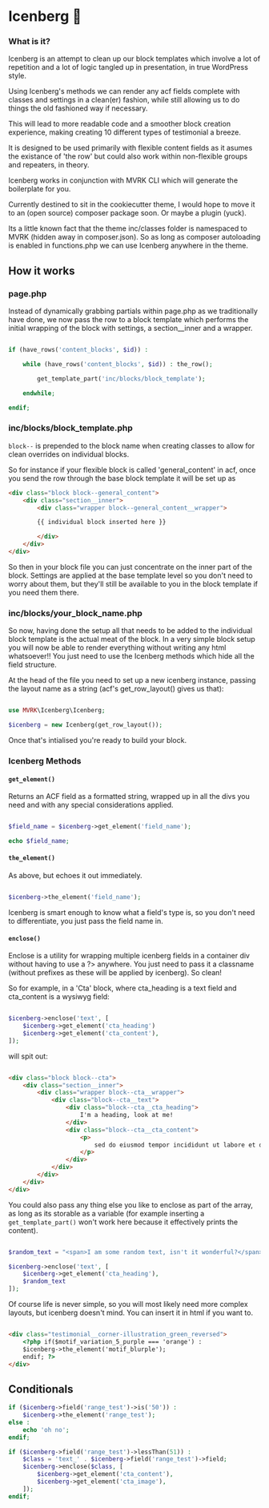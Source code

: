 # Icenberg 🥶

### What is it?

Icenberg is an attempt to clean up our block templates which involve a lot of repetition and a lot of logic tangled up in presentation, in true WordPress style.

Using Icenberg's methods we can render any acf fields complete with classes and settings in a clean(er) fashion, while still allowing us to do things the old fashioned way if necessary.

This will lead to more readable code and a smoother block creation experience, making creating 10 different types of testimonial a breeze.

It is designed to be used primarily with flexible content fields as it asumes the existance of 'the row' but could also work within non-flexible groups and repeaters, in theory.

Icenberg works in conjunction with MVRK CLI which will generate the boilerplate for you.

Currently destined to sit in the cookiecutter theme, I would hope to move it to an (open source) composer package soon. Or maybe a plugin (yuck).

Its a little known fact that the theme inc/classes folder is namespaced to MVRK (hidden away in composer.json). So as long as composer autoloading is enabled in functions.php we can use Icenberg anywhere in the theme.

## How it works

### page.php

Instead of dynamically grabbing partials within page.php as we traditionally have done, we now pass the row to a block template which performs the initial wrapping of the block with settings, a section__inner and a wrapper.


```php

if (have_rows('content_blocks', $id)) :

    while (have_rows('content_blocks', $id)) : the_row();

        get_template_part('inc/blocks/block_template');

    endwhile;

endif;

```

### inc/blocks/block_template.php

`block--` is prepended to the block name when creating classes to allow for clean overrides on individual blocks.

So for instance if your flexible block is called 'general_content' in acf, once you send the row through the base block template it will be set up as

```html
<div class="block block--general_content">
    <div class="section__inner">
        <div class="wrapper block--general_content__wrapper">

        {{ individual block inserted here }}

        </div>
    </div>
</div>
```

So then in your block file you can just concentrate on the inner part of the block.
Settings are applied at the base template level so you don't need to worry about them, but they'll still be available to you in the block template if you need them there.

### inc/blocks/your_block_name.php

So now, having done the setup all that needs to be added to the individual block template is the actual meat of the block. In a very simple block setup you will now be able to render everything without writing any html whatsoever!! You just need to use the Icenberg methods which hide all the field structure.

At the head of the file you need to set up a new icenberg instance, passing the layout name as a string (acf's get_row_layout() gives us that):

```php

use MVRK\Icenberg\Icenberg;

$icenberg = new Icenberg(get_row_layout());

```
Once that's intialised you're ready to build your block.

### Icenberg Methods

#### `get_element()`

Returns an ACF field as a formatted string, wrapped up in all the divs you need and with any  special considerations applied.

```php

$field_name = $icenberg->get_element('field_name');

echo $field_name;

```

#### `the_element()`

As above, but echoes it out immediately.

```php

$icenberg->the_element('field_name');

```
Icenberg is smart enough to know what a field's type is, so you don't need to differentiate, you just pass the field name in.


#### `enclose()`

Enclose is a utility for wrapping multiple icenberg fields in a container div without having to use a ?> anywhere. You just need to pass it a classname (without prefixes as these will be applied by icenberg). So clean!

So for example, in a 'Cta' block,  where cta_heading is a text field and cta_content is a wysiwyg field:

```php

$icenberg->enclose('text', [
    $icenberg->get_element('cta_heading')
    $icenberg->get_element('cta_content'),
]);

```
will spit out:

```html

<div class="block block--cta">
    <div class="section__inner">
        <div class="wrapper block--cta__wrapper">
            <div class="block--cta__text">
                <div class="block--cta__cta_heading">
                    I'm a heading, look at me!
                </div>
                <div class="block--cta__cta_content">
                    <p>
                        sed do eiusmod tempor incididunt ut labore et dolore magna aliqua. Ut enim ad minim veniam, quis nostrud exercitation ullamco laboris nisi ut aliquip ex ea commodo consequat.
                    </p>
                </div>
            </div>
        </div>
    </div>
</div>


```

You could also pass any thing else you like to enclose as part of the array, as long as its storable as a variable (for example inserting a `get_template_part()` won't work here because it effectively prints the content).

```php

$random_text = "<span>I am some random text, isn't it wonderful?</span>";

$icenberg->enclose('text', [
    $icenberg->get_element('cta_heading'),
    $random_text
]);

```

Of course life is never simple, so you will most likely need more complex layouts, but icenberg doesn't mind. You can insert it in html if you want to.

```html

<div class="testimonial__corner-illustration_green_reversed">
    <?php if($motif_variation_5_purple === 'orange') :
    $icenberg->the_element('motif_blurple');
    endif; ?>
</div>

```
## Conditionals

```php
if ($icenberg->field('range_test')->is('50')) :
    $icenberg->the_element('range_test');
else :
    echo 'oh no';
endif;

if ($icenberg->field('range_test')->lessThan(51)) :
    $class = 'text_' . $icenberg->field('range_test')->field;
    $icenberg->enclose($class, [
        $icenberg->get_element('cta_content'),
        $icenberg->get_element('cta_image'),
    ]);
endif;
```
